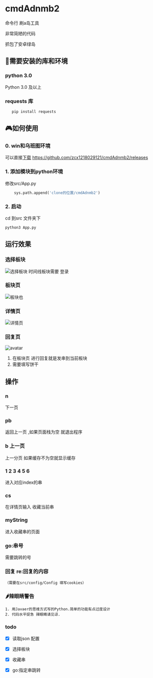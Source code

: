 # cmdAdnmb2
命令行 刷a岛工具

非常简陋的代码 

抓包了安卓绿岛
## 👜需要安装的库和环境
### python 3.0
Python 3.0 及以上
### requests 库
 ```python
    pip install requests
```
## 🎮如何使用

### 0. win和乌班图环境
可以直接[下载]("https://github.com/zcx1218029121/cmdAdnmb2/releases")
https://github.com/zcx1218029121/cmdAdnmb2/releases
### 1. 添加模块到python环境
 修改src/App.py

```python
    sys.path.append('clone的位置/cmdAdnmb2')
```
### 2. 启动
cd 到src 文件夹下
 ```python
python3 App.py
``` 

## 运行效果

###  选择板块
![选择板块](https://s2.ax1x.com/2020/01/02/ltRtUS.png)
时间线板块需要 登录
### 板块页
![板块也](https://s2.ax1x.com/2019/12/30/lMRkUx.png)
### 详情页
![详情页](https://s2.ax1x.com/2019/12/30/lM2REt.png)
### 回复页
![avatar](https://s2.ax1x.com/2020/01/02/lYFL8g.png)
1. 在板块页 进行回复就是发串到当前板块
2. 需要填写饼干


## 操作 
 ### n 
  下一页 
 ### pb 
  返回上一页 ,如果页面栈为空 就退出程序
 ### b 上一页 
  上一分页 如果缓存不为空就显示缓存 
 ### 1 2 3 4 5 6 
  进入对应index的串
 ### cs
 在详情页输入 收藏当前串
 ### myString
 进入收藏串的页面
 ### go:串号
 需要跳转的号
 
 
### 回复 re:回复的内容 
    （需要在src/config/Config 填写cookies）
    
### 🌶️辣眼睛警告
    1. 用Javaer的思维方式写的Python.简单的功能有点过度设计
    2. 代码水平捉急 辣眼睛请见谅. 
### todo 
- [x] 读取json 配置
- [x] 选择板块
- [x] 收藏串
- [x] go:指定串跳转
    
